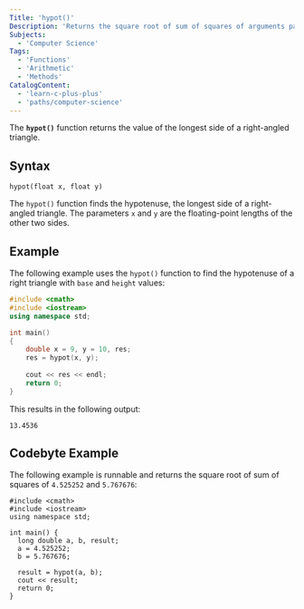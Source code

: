 ```yaml
---
Title: 'hypot()'
Description: 'Returns the square root of sum of squares of arguments passed.'
Subjects:
  - 'Computer Science'
Tags:
  - 'Functions'
  - 'Arithmetic'
  - 'Methods'
CatalogContent:
  - 'learn-c-plus-plus'
  - 'paths/computer-science'
---
```


The **`hypot()`** function returns the value of the longest side of a right-angled triangle.

## Syntax

```pseudo
hypot(float x, float y)
```

The `hypot()` function finds the hypotenuse, the longest side of a right-angled triangle. The parameters `x` and `y` are the floating-point lengths of the other two sides.

## Example

The following example uses the `hypot()` function to find the hypotenuse of a right triangle with `base` and `height` values:

```cpp
#include <cmath>
#include <iostream>
using namespace std;

int main()
{
    double x = 9, y = 10, res;
    res = hypot(x, y);
  
    cout << res << endl;
    return 0;
}
```

This results in the following output:

```shell
13.4536
```

## Codebyte Example

The following example is runnable and returns the square root of sum of squares of `4.525252` and `5.767676`:

```codebyte/cpp
#include <cmath>
#include <iostream>
using namespace std;

int main() {
  long double a, b, result;
  a = 4.525252;
  b = 5.767676;
  
  result = hypot(a, b);
  cout << result;
  return 0;
}
```
